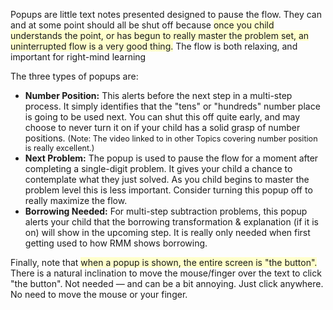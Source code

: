 <p>Popups are little text notes presented designed to pause the flow. They can and at some point should all be shut off because <span style="background-color:#ffffcc">once you child understands the point, or has begun to really master the problem set, an uninterrupted flow is a very good thing.</span> The flow is both relaxing, and important for right-mind learning</p>

<p>The three types of popups are:
<ul>
<li><b>Number Position:</b> This alerts before the next step in a multi-step process. It simply identifies that the "tens" or "hundreds" number place is going to be used next. You can shut this off quite early, and may choose to never turn it on if your child has a solid grasp of number positions. <span style="font-size:90%;">(Note: The video linked to in other Topics covering number position is really excellent.)</span></li>
<li><b>Next Problem:</b> The popup is used to pause the flow for a moment after completing a single-digit problem. It gives your child a chance to contemplate what they just solved. As you child begins to master the problem level this is less important. Consider turning this popup off to really maximize the flow.</li>
<li><b>Borrowing Needed:</b> For multi-step subtraction problems, this popup alerts your child that the borrowing transformation &amp; explanation (if it is on) will show in the upcoming step. It is really only needed when first getting used to how RMM shows borrowing.</li>
</ul>

<p>Finally, note that <span style="background-color:#ffffcc">when a popup is shown, the entire screen is "the button".</span> There is a natural inclination to move the mouse/finger over the text to click "the button". Not needed &#151; and can be a bit annoying. Just click anywhere. No need to move the mouse or your finger.
